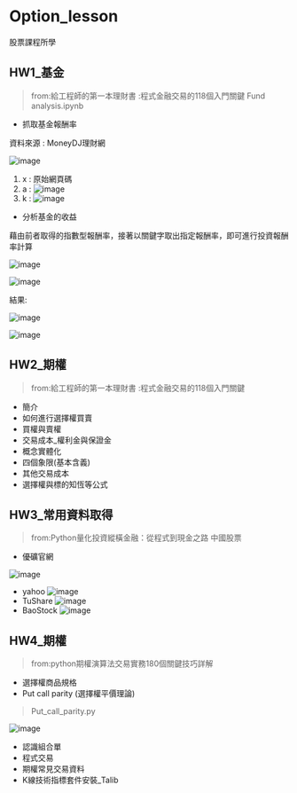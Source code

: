 # Option_lesson
股票課程所學
## HW1_基金
> from:給工程師的第一本理財書 :程式金融交易的118個入門關鍵
> Fund analysis.ipynb
* 抓取基金報酬率

資料來源 : MoneyDJ理財網

![image](https://user-images.githubusercontent.com/69243911/112822401-7a978800-90ba-11eb-83b6-cda02415d4e0.png)
   1. x : 原始網頁碼
   2. a :
    ![image](https://user-images.githubusercontent.com/69243911/112822463-90a54880-90ba-11eb-9ff9-11dc6a9d0d7f.png)
   3. k :
    ![image](https://user-images.githubusercontent.com/69243911/112822493-9ac74700-90ba-11eb-8c12-1fdfaf5c60bf.png)


* 分析基金的收益

藉由前者取得的指數型報酬率，接著以關鍵字取出指定報酬率，即可進行投資報酬率計算

![image](https://user-images.githubusercontent.com/69243911/112822591-b7fc1580-90ba-11eb-9565-8c441756e860.png)

![image](https://user-images.githubusercontent.com/69243911/112822761-ec6fd180-90ba-11eb-978c-554a9ca26c41.png)

結果:

![image](https://user-images.githubusercontent.com/69243911/112822791-f98cc080-90ba-11eb-803c-805c4e98f3b0.png)

![image](https://user-images.githubusercontent.com/69243911/112822804-fbef1a80-90ba-11eb-8e8f-68ad75b6234c.png)

## HW2_期權
> from:給工程師的第一本理財書 :程式金融交易的118個入門關鍵
* 簡介
* 如何進行選擇權買賣
* 買權與賣權
* 交易成本_權利金與保證金
* 概念實體化
* 四個象限(基本含義)
* 其他交易成本
* 選擇權與標的知恆等公式

## HW3_常用資料取得
> from:Python量化投資縱橫金融：從程式到現金之路
> 中國股票
* 優礦官網

![image](https://user-images.githubusercontent.com/69243911/112824606-538e8580-90bd-11eb-8acd-74ed3ee6c86f.png)

* yahoo
![image](https://user-images.githubusercontent.com/69243911/112824720-7751cb80-90bd-11eb-9515-21ca63f87a53.png)
* TuShare
![image](https://user-images.githubusercontent.com/69243911/112824764-8173ca00-90bd-11eb-89a4-a315c2ee560f.png)
* BaoStock
![image](https://user-images.githubusercontent.com/69243911/112824790-8c2e5f00-90bd-11eb-8d62-949314c7c27b.png)

## HW4_期權
> from:python期權演算法交易實務180個關鍵技巧詳解
* 選擇權商品規格
* Put call parity (選擇權平價理論)
> Put_call_parity.py

![image](https://user-images.githubusercontent.com/69243911/112825067-e4fdf780-90bd-11eb-943b-35944b37b6ba.png)

* 認識組合單
* 程式交易
* 期權常見交易資料
* K線技術指標套件安裝_Talib










   
 
 
